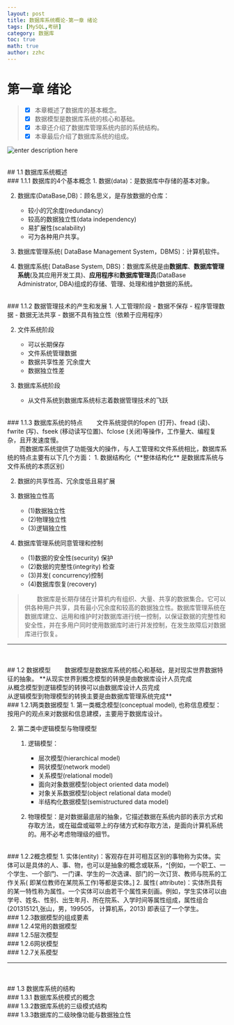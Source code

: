 ```yaml
---
layout: post
title: 数据库系统概论-第一章 绪论 
tags: [MySQL,考研]
category: 数据库
toc: true
math: true
author: zzhc
---
```


# **第一章 绪论**

> - [x] 本章概述了数据库的基本概念。
> - [x] 数据模型是数据库系统的核心和基础。
> - [x] 本章还介绍了数据库管理系统内部的系统结构。
> - [x] 本章最后介绍了数据库系统的组成。

![enter description here](https://gitee.com/zzhc3321/personal-blog-drawing-bed/raw/master/personal-blog/2022_2_13_数据库绪论.svg)



<br>
## 1.1 数据库系统概述
<br>
### 1.1.1 数据库的4个基本概念
1. 数据(data)：是数据库中存储的基本对象。

2. 数据库(DataBase,DB)：顾名思义，是存放数据的仓库：
	- 较小的冗余度(redundancy）
	- 较高的数据独立性(data independency)
	- 易扩展性(scalability)
	- 可为各种用户共享。
  
3. 数据库管理系统( DataBase Management System，DBMS)：计算机软件。

4. 数据库系统( DataBase System, DBS)：数据库系统是由**数据库**、**数据库管理系统**(及其应用开发工具)、**应用程序**和**数据库管理员**(DataBase Administrator, DBA)组成的存储、管理、处理和维护数据的系统。
	
<br>
### 1.1.2 数据管理技术的产生和发展
1. 人工管理阶段
	- 数据不保存
	- 程序管理数据
	- 数据无法共享
	- 数据不具有独立性（依赖于应用程序）

2. 文件系统阶段
	- 可以长期保存
	- 文件系统管理数据
	- 数据共享性差 冗余度大
	- 数据独立性差

3. 数据库系统阶段
	- 从文件系统到数据库系统标志着数据管理技术的飞跃





<br>
### 1.1.3 数据库系统的特点
&emsp;&emsp;文件系统提供的fopen (打开)、fread (读)、fwrite (写)、fseek (移动读写位置)、fclose (关闭)等操作，工作量大、编程复杂，且开发速度慢。<br>
&emsp;&emsp;而数据库系统提供了功能强大的操作，与人工管理和文件系统相比，数据库系统的特点主要有以下几个方面：
1. 数据结构化（**整体结构化** 是数据库系统与文件系统的本质区别）
   
2. 数据的共享性高、冗余度低且易扩展
   
3. 数据独立性高
   - (1)数据独立性
   - (2)物理独立性
   - (3)逻辑独立性
     
4. 数据库管理系统同意管理和控制
	- (1)数据的安全性(security) 保护
	- (2)数据的完整性(integrity) 检查
	- (3)并发( concurrency)控制
	- (4)数据库恢复(recovery)

> &emsp;&emsp;数据库是长期存储在计算机内有组织、大量、共享的数据集合。它可以供各种用户共享，具有最小冗余度和较高的数据独立性。数据库管理系统在数据库建立、运用和维护时对数据库进行统一控制，以保证数据的完整性和安全性，并在多用户同时使用数据库时进行并发控制，在发生故障后对数据库进行恢复。









***

<br>
<br>
## 1.2 数据模型
&emsp;&emsp;数据模型是数据库系统的核心和基础，是对现实世界数据特征的抽象。
**从现实世界到概念模型的转换是由数据库设计人员完成<br>
从概念模型到逻辑模型的转换可以由数据库设计人员完成<br>
从逻辑模型到物理模型的转换主要是由数据库管理系统完成**

<br>
### 1.2.1两类数据模型
1. 第一类概念模型(conceptual model), 也称信息模型：按用户的观点来对数据和信息建模，主要用于数据库设计。
   
2. 第二类中逻辑模型与物理模型
	1. 逻辑模型：
		- 层次模型(hierarchical model)
		- 网状模型(network model)
		- 关系模型(relational model)
		 - 面向对象数据模型(object oriented data model)
		 - 对象关系数据模型(object relational data model)
		 - 半结构化数据模型(semistructured data model)
		   
	2. 物理模型：是对数据最底层的抽象，它描述数据在系统内部的表示方式和存取方法，或在磁盘或磁带上的存储方式和存取方法，是面向计算机系统的。用不必考虑物理级的细节。






<br>
### 1.2.2概念模型
1. 实体(entity)：客观存在并可相互区别的事物称为实体。实体可以是具体的人、事、物，也可以是抽象的概念或联系，^[例如，一个职工、一个学生、一个部门、一门课、学生的一次选课、部门的一次订货、教师与院系的工作关系( 即某位教师在某院系工作)等都是实体。]
2. 属性( attribute)：实体所具有的某一特性称为属性。一个实体可以由若干个属性来刻画。例如，学生实体可以由学号、姓名、性别、出生年月、所在院系、入学时间等属性组成，属性组合(201315121,张山，男，199505， 计算机系，2013) 即表征了一个学生。













<br>
### 1.2.3数据模型的组成要素


<br>
### 1.2.4常用的数据模型




<br>
### 1.2.5层次模型



<br>
### 1.2.6网状模型




<br>
### 1.2.7关系模型









***

<br>
<br>
## 1.3 数据库系统的结构








<br>
### 1.3.1 数据库系统模式的概念



<br>
### 1.3.2数据库系统的三级模式结构







<br>
### 1.3.3数据库的二级映像功能与数据独立性
